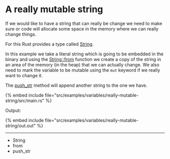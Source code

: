 # A really mutable string

If we would like to have a string that can really be change we need to make sure or code will allocate some space in the memory where we can really change things.

For this Rust provides a type called [String](https://doc.rust-lang.org/std/string/struct.String.html).

In this example we take a literal string which is going to be embedded in the binary and using the [String::from](https://doc.rust-lang.org/std/string/struct.String.html#method.from-3) function we create a copy of the string in an area of the memory (in the heap) that we can actually change.
We also need to mark the variable to be mutable using the `mut` keyword if we really want to change it.


The [push_str](https://doc.rust-lang.org/std/string/struct.String.html#method.push_str) method will append another string to the one we have.


{% embed include file="src/examples/variables/really-mutable-string/src/main.rs" %}

Output:

{% embed include file="src/examples/variables/really-mutable-string/out.out" %}


---

* String
* from
* push_str


